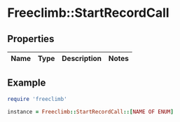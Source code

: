 # Freeclimb::StartRecordCall

## Properties

| Name | Type | Description | Notes |
| ---- | ---- | ----------- | ----- |

## Example

```ruby
require 'freeclimb'

instance = Freeclimb::StartRecordCall::[NAME OF ENUM]
```


